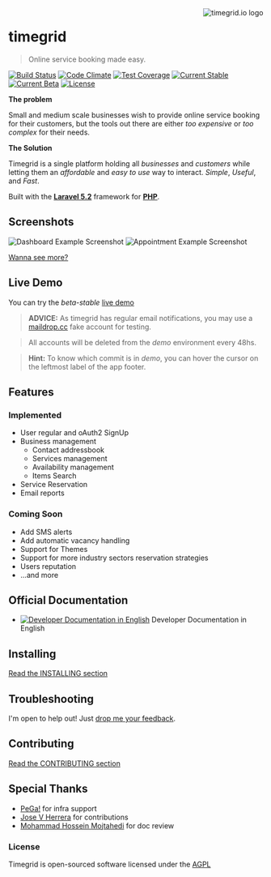 <a href="http://www.timegrid.io/">
    <img src="http://i.imgur.com/905Lv7L.png" alt="timegrid.io logo" title="timegrid.io" align="right" />
</a>

timegrid
============

> Online service booking made easy.

[![Build Status](https://travis-ci.org/timegridio/timegrid.svg?branch=development)](https://travis-ci.org/timegridio/timegrid)
[![Code Climate](https://codeclimate.com/github/timegridio/timegrid/badges/gpa.svg)](https://codeclimate.com/github/timegridio/timegrid)
[![Test Coverage](https://codeclimate.com/github/timegridio/timegrid/badges/coverage.svg)](https://codeclimate.com/github/timegridio/timegrid/coverage)
[![Current Stable](https://img.shields.io/badge/beta--stable-4.3.0-green.svg?style=flat-square)](http://timegrid.io/)
[![Current Beta](https://img.shields.io/badge/dev--alpha-4.4-orange.svg?style=flat-square)](http://demo.timegrid.io/)
[![License](https://img.shields.io/:license-AGPL--3.0-blue.svg?style=flat-square)](http://www.gnu.org/licenses/agpl-3.0.txt)

**The problem**

Small and medium scale businesses wish to provide online service booking for their customers, but the tools out there are either *too expensive* or *too complex* for their needs.

**The Solution**

Timegrid is a single platform holding all *businesses* and *customers* while letting them an *affordable* and *easy to use* way to interact. *Simple*, *Useful*, and *Fast*.

Built with the [**Laravel 5.2**](http://laravel.com/docs/5.2) framework for [**PHP**](http://php.net/).

## Screenshots

![Dashboard Example Screenshot](http://i.imgur.com/I7i4kLl.png)
![Appointment Example Screenshot](http://i.imgur.com/y1sw5nH.png)

[Wanna see more?](https://github.com/timegridio/timegrid/wiki/Screenshots)

## Live Demo

You can try the *beta-stable* [live demo](http://demo.timegrid.io/)

> **ADVICE:** As timegrid has regular email notifications, you may use a [maildrop.cc](http://maildrop.cc/) fake account for testing.

> All accounts will be deleted from the *demo* environment every 48hs.

> **Hint:** To know which commit is in *demo*, you can hover the cursor on the leftmost label of the app footer.

## Features

### Implemented

  * User regular and oAuth2 SignUp
  * Business management
    * Contact addressbook
    * Services management
    * Availability management
    * Items Search
  * Service Reservation
  * Email reports

### Coming Soon

  * Add SMS alerts
  * Add automatic vacancy handling
  * Support for Themes
  * Support for more industry sectors reservation strategies
  * Users reputation
  * ...and more

## Official Documentation

  * [![Developer Documentation in English](https://readthedocs.org/projects/timegrid-doc-dev/badge/?version=latest)](http://timegrid-doc-dev.readthedocs.org/en/latest/?badge=latest) Developer Documentation in English

## Installing

[Read the INSTALLING section](INSTALLING.md)

## Troubleshooting

I'm open to help out! Just [drop me your feedback](https://timegrid.slack.com/messages/general/).

## Contributing

[Read the CONTRIBUTING section](CONTRIBUTING.md)

## Special Thanks

  * [PeGa!](http://ar.linkedin.com/in/pabloegonzalez) for infra support
  * [Jose V Herrera](https://github.com/josevh) for contributions
  * [Mohammad Hossein Mojtahedi](https://github.com/MHM5000) for doc review

### License

Timegrid is open-sourced software licensed under the [AGPL](http://www.gnu.org/licenses/agpl-3.0-standalone.html)
